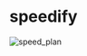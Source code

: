 # speedify

![speed_plan](https://user-images.githubusercontent.com/67606616/135177600-0ba7ab42-5d85-42dc-a5dd-7d46cccf8e6b.png)
